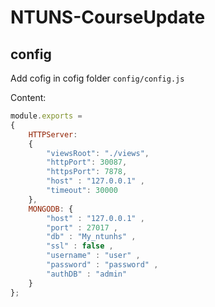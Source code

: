 # NTUNS-CourseUpdate

## config

Add cofig in cofig folder `config/config.js`

Content:
```javascript
module.exports =
{
    HTTPServer:
    {
        "viewsRoot": "./views",
        "httpPort": 30087,
        "httpsPort": 7878,
        "host" : "127.0.0.1" ,
        "timeout": 30000
    },
    MONGODB: {
        "host" : "127.0.0.1" , 
        "port" : 27017 , 
        "db" : "My_ntunhs" , 
        "ssl" : false ,
        "username" : "user" , 
        "password" : "password" , 
        "authDB" : "admin"
    }
};
```